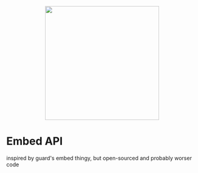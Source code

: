 <p align="center">
  <img src="https://cdn.profess1onal.club/logo.png" width="300" />
</p>

# Embed API
inspired by guard's embed thingy, but open-sourced and probably worser code
